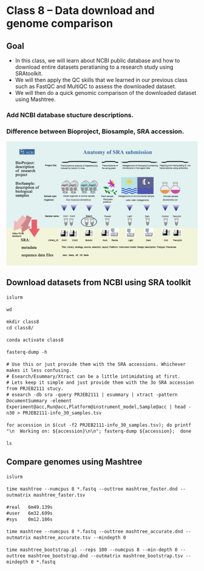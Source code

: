 Class 8 – Data download and genome comparison
=============================================

Goal
----

- In this class, we will learn about NCBI public database and how to download entire datasets peratianing to a research study using SRAtoolkit.
- We will then apply the QC skills that we learned in our previous class such as FastQC and MultiQC to assess the downloaded dataset.
- We will then do a quick genomic comparison of the downloaded dataset using Mashtree. 

### Add NCBI database stucture descriptions.
### Difference between Bioproject, Biosample, SRA accession.

![SRA](anatomy_of_SRA_submission.png)

Download datasets from NCBI using SRA toolkit
------------------------------------------------

```
islurm

wd

mkdir class8
cd class8/

conda activate class8

fasterq-dump -h

# Use this or just provide them with the SRA accessions. Whichever makes it less confusing. 
# Esearch/Esummary/Xtract can be a little intimidating at first.
# Lets keep it simple and just provide them with the 3o SRA accession from PRJEB2111 stucy.
# esearch -db sra -query PRJEB2111 | esummary | xtract -pattern DocumentSummary -element Experiment@acc,Run@acc,Platform@instrument_model,Sample@acc | head -n30 > PRJEB2111-info_30_samples.tsv

for accession in $(cut -f2 PRJEB2111-info_30_samples.tsv); do printf "\n  Working on: ${accession}\n\n"; fasterq-dump ${accession};  done

ls
```

Compare genomes using Mashtree
------------------------------

```
islurm

time mashtree --numcpus 8 *.fastq --outtree mashtree_faster.dnd --outmatrix mashtree_faster.tsv

#real	6m49.139s
#user	6m32.699s
#sys	0m12.186s

time mashtree --numcpus 8 *.fastq --outtree mashtree_accurate.dnd --outmatrix mashtree_accurate.tsv --mindepth 0

time mashtree_bootstrap.pl --reps 100 --numcpus 8 --min-depth 0 --outtree mashtree_bootstrap.dnd --outmatrix mashtree_bootstrap.tsv --mindepth 0 *.fastq
```
